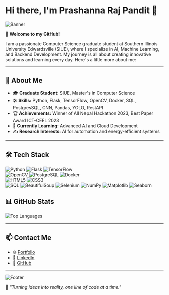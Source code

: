 # Hi there, I'm Prashanna Raj Pandit 👋  

![Banner](https://media.giphy.com/media/26tn33aiTi1jkl6H6/giphy.gif)

🌟 **Welcome to my GitHub!**  

I am a passionate Computer Science graduate student at Southern Illinois University Edwardsville (SIUE), where I specialize in AI, Machine Learning, and Backend Development. My journey is all about creating innovative solutions and learning every day. Here's a little more about me:  

---

## 🚀 About Me  

- 🎓 **Graduate Student:** SIUE, Master's in Computer Science  
- 🛠️ **Skills:** Python, Flask, TensorFlow, OpenCV, Docker, SQL, PostgresSQL, CNN, Pandas, YOLO, RestAPI  
- 🏆 **Achievements:** Winner of All Nepal Hackathon 2023, Best Paper Award ICT-CEEL 2023  
- 🌱 **Currently Learning:** Advanced AI and Cloud Development  
- ✍️ **Research Interests:** AI for automation and energy-efficient systems  

---

## 🛠️ Tech Stack  

![Python](https://img.shields.io/badge/Python-3776AB?style=for-the-badge&logo=python&logoColor=white)
![Flask](https://img.shields.io/badge/Flask-000000?style=for-the-badge&logo=flask&logoColor=white)
![TensorFlow](https://img.shields.io/badge/TensorFlow-FF6F00?style=for-the-badge&logo=tensorflow&logoColor=white)  
![OpenCV](https://img.shields.io/badge/OpenCV-5C3EE8?style=for-the-badge&logo=opencv&logoColor=white)
![PostgreSQL](https://img.shields.io/badge/PostgreSQL-316192?style=for-the-badge&logo=postgresql&logoColor=white)
![Docker](https://img.shields.io/badge/Docker-2496ED?style=for-the-badge&logo=docker&logoColor=white)  
![HTML5](https://img.shields.io/badge/HTML5-E34F26?style=for-the-badge&logo=html5&logoColor=white)
![CSS3](https://img.shields.io/badge/CSS3-1572B6?style=for-the-badge&logo=css3&logoColor=white)  
![SQL](https://img.shields.io/badge/SQL-336791?style=for-the-badge&logo=amazon-dynamodb&logoColor=white)
![BeautifulSoup](https://img.shields.io/badge/BeautifulSoup-0099CC?style=for-the-badge&logo=python&logoColor=white)
![Selenium](https://img.shields.io/badge/Selenium-43B02A?style=for-the-badge&logo=selenium&logoColor=white)
![NumPy](https://img.shields.io/badge/NumPy-013243?style=for-the-badge&logo=numpy&logoColor=white)
![Matplotlib](https://img.shields.io/badge/Matplotlib-007ACC?style=for-the-badge&logo=python&logoColor=white)
![Seaborn](https://img.shields.io/badge/Seaborn-3776AB?style=for-the-badge&logo=python&logoColor=white)


## 📊 GitHub Stats  
  
![Top Languages](https://github-readme-stats.vercel.app/api/top-langs/?username=Prashanna-Raj-Pandit&layout=compact&theme=radical)

---

## 📫 Contact Me  

- 🌐 [Portfolio](https://prashannaraj.com.np/)  
- 💼 [LinkedIn](https://www.linkedin.com/in/prashanna-raj-pandit-1576b7237/)  
- 🐙 [GitHub](https://github.com/Prashanna-Raj-Pandit)  

---

![Footer](https://media.giphy.com/media/L1R1tvI9svkIWwpVYr/giphy.gif)  

🌟 *"Turning ideas into reality, one line of code at a time."*
